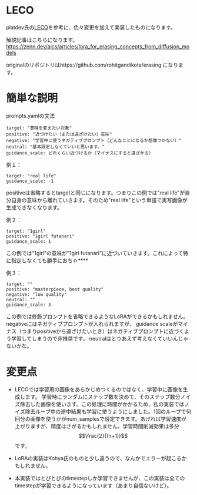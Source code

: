 # LECO
platdev氏の[LECO](https://github.com/p1atdev/LECO)を参考に、色々変更を加えて実装したものになります。

解説記事はこちらになります。https://zenn.dev/aics/articles/lora_for_erasing_concepts_from_diffusion_models

originalのリポジトリはhttps://github.com/rohitgandikota/erasing になります。

# 簡単な説明
prompts.yamlの文法
```
target: "意味を変えたい対象"
positive: "近づけたい（または遠ざけたい）意味"
negative: "学習中に使うネガティブプロンプト（どんなことになるか想像つかない）"
neutral: "基本設定しなくていいと思います。"
guidance_scale: どれくらい近づけるか（マイナスにすると遠ざかる）
```

例１：
```
target: "real life"
guidance_scale: -1
```
positiveは省略するとtargetと同じになります。つまりこの例では"real life"が自分自身の意味から離れていきます。そのため"real life"という単語で実写画像が生成できなくなります。


例２：
```
target: "1girl"
positive: "1girl futanari"
guidance_scale: 1
```
この例では"1girl"の意味が"1girl futanari"に近づいていきます。これによって特に指定しなくても勝手におちｎ****

例３：
```
target: ""
positive: "masterpiece, best quality"
negative: "low quality"
neutral: ""
guidance_scale: 3
```
この例では修飾プロンプトを省略できるようなLoRAができるかもしれません。negativeにはネガティブプロンプトが入れられますが、
guidance scaleがマイナス（つまりpositiveから遠ざけたいとき）はネガティブプロンプトに近づくよう学習してしまうので非推奨です。
neutralはとりあえず考えなくていいんじゃないかな。


# 変更点

+ LECOでは学習用の画像をあらかじめつくるのではなく、学習中に画像を生成します。
学習時にランダムにステップ数を決めて、そのステップ数分ノイズ除去した画像を使います。この処理に時間がかかるため、私の実装ではノイズ除去ループ中の途中結果も学習に使うようにしました。1回のループで何回分の画像を使うかがnum_samplesで設定できます。あげれば学習速度が上がりますが、精度はさがるかもしれません。学習時間削減効果は多分 $$\frac{2}{(n+1)}$$ です。

+ LoRAの実装はKohya氏のものと少し違うので、なんかでエラーが起こるかもしれません。

+ 本実装ではとびとびのtimestepしか学習できませんが、この実装は全てのtimestepが学習できるようになっています（あまり自信ないけど）。


